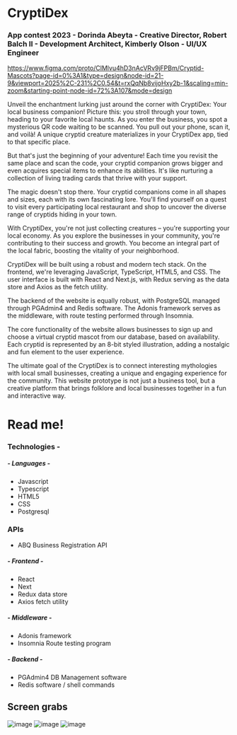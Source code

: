 # CryptiDex 
### App contest 2023 - Dorinda Abeyta - Creative Director, Robert Balch II - Development Architect, Kimberly Olson - UI/UX Engineer

https://www.figma.com/proto/ClMlvu4hD3nAcVRv9jFPBm/Cryptid-Mascots?page-id=0%3A1&type=design&node-id=21-9&viewport=2025%2C-231%2C0.54&t=rxQqNb8vijoHxy2b-1&scaling=min-zoom&starting-point-node-id=72%3A107&mode=design

Unveil the enchantment lurking just around the corner with CryptiDex: Your local business companion! Picture this: you stroll through your town, heading to your favorite local haunts. As you enter the business, you spot a mysterious QR code waiting to be scanned. You pull out your phone, scan it, and voilà! A unique cryptid creature materializes in your CryptiDex app, tied to that specific place.

But that's just the beginning of your adventure! Each time you revisit the same place and scan the code, your cryptid companion grows bigger and even acquires special items to enhance its abilities. It's like nurturing a collection of living trading cards that thrive with your support.

The magic doesn't stop there. Your cryptid companions come in all shapes and sizes, each with its own fascinating lore. You'll find yourself on a quest to visit every participating local restaurant and shop to uncover the diverse range of cryptids hiding in your town.

With CryptiDex, you're not just collecting creatures – you're supporting your local economy. As you explore the businesses in your community, you're contributing to their success and growth. You become an integral part of the local fabric, boosting the vitality of your neighborhood.


CryptiDex will be built using a robust and modern tech stack. On the frontend, we're leveraging JavaScript, TypeScript, HTML5, and CSS. The user interface is built with React and Next.js, with Redux serving as the data store and Axios as the fetch utility.

The backend of the website is equally robust, with PostgreSQL managed through PGAdmin4 and Redis software. The Adonis framework serves as the middleware, with route testing performed through Insomnia.

The core functionality of the website allows businesses to sign up and choose a virtual cryptid mascot from our database, based on availability. Each cryptid is represented by an 8-bit styled illustration, adding a nostalgic and fun element to the user experience.

The ultimate goal of the CryptiDex is to connect interesting mythologies with local small businesses, creating a unique and engaging experience for the community. This website prototype is not just a business tool, but a creative platform that brings folklore and local businesses together in a fun and interactive way.

# Read me!  
### Technologies -  
##### - Languages -  
- Javascript  
- Typescript  
- HTML5  
- CSS  
- Postgresql

### APIs
- ABQ Business Registration API
  
##### - Frontend -  
- React  
- Next  
- Redux data store  
- Axios fetch utility  
  
##### - Middleware -  
- Adonis framework  
- Insomnia Route testing program
  
##### - Backend -
- PGAdmin4 DB Management software
- Redis software / shell commands

## Screen grabs
![image](https://github.com/dreamy-dream-team/Cryptid-Dex/assets/128653854/f4b1faf8-5c39-4ba3-8e8b-7949c325eb1a)
![image](https://github.com/dreamy-dream-team/Cryptid-Dex/assets/128653854/873cca40-50ee-4168-b3de-97be067cb3bc)
![image](https://github.com/dreamy-dream-team/Cryptid-Dex/assets/128653854/b809bdcc-9471-44e5-89f5-7841b4e22bac)




